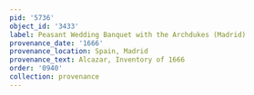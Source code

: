 ```yaml
---
pid: '5736'
object_id: '3433'
label: Peasant Wedding Banquet with the Archdukes (Madrid)
provenance_date: '1666'
provenance_location: Spain, Madrid
provenance_text: Alcazar, Inventory of 1666
order: '0940'
collection: provenance
---
```

